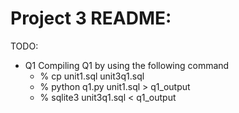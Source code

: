 # Project 3 README:

TODO: 
 * Q1
   Compiling Q1 by using the following command
   - % cp unit1.sql unit3q1.sql
   - % python q1.py unit1.sql > q1_output
   - % sqlite3 unit3q1.sql < q1_output 
